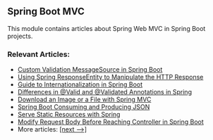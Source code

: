 ## Spring Boot MVC

This module contains articles about Spring Web MVC in Spring Boot projects.

### Relevant Articles:

- [Custom Validation MessageSource in Spring Boot](https://www.baeldung.com/spring-custom-validation-message-source)
- [Using Spring ResponseEntity to Manipulate the HTTP Response](https://www.baeldung.com/spring-response-entity)
- [Guide to Internationalization in Spring Boot](https://www.baeldung.com/spring-boot-internationalization)
- [Differences in @Valid and @Validated Annotations in Spring](https://www.baeldung.com/spring-valid-vs-validated)
- [Download an Image or a File with Spring MVC](https://www.baeldung.com/spring-controller-return-image-file)
- [Spring Boot Consuming and Producing JSON](https://www.baeldung.com/spring-boot-json)
- [Serve Static Resources with Spring](https://www.baeldung.com/spring-mvc-static-resources)
- [Modify Request Body Before Reaching Controller in Spring Boot](https://www.baeldung.com/spring-boot-change-request-body-before-controller)
- More articles: [[next -->]](../spring-boot-mvc-2)
